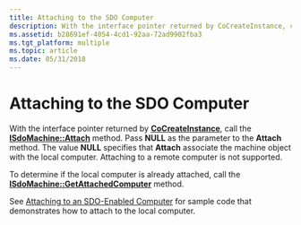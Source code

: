 ```yaml
---
title: Attaching to the SDO Computer
description: With the interface pointer returned by CoCreateInstance, call the ISdoMachine Attach method.
ms.assetid: b28691ef-4054-4cd1-92aa-72ad9902fba3
ms.tgt_platform: multiple
ms.topic: article
ms.date: 05/31/2018
---
```


# Attaching to the SDO Computer

With the interface pointer returned by [**CoCreateInstance**](https://msdn.microsoft.com/en-us/library/ms686615(v=VS.85).aspx), call the [**ISdoMachine::Attach**](https://docs.microsoft.com/windows/desktop/api/sdoias/nf-sdoias-isdomachine-attach) method. Pass **NULL** as the parameter to the **Attach** method. The value **NULL** specifies that **Attach** associate the machine object with the local computer. Attaching to a remote computer is not supported.

To determine if the local computer is already attached, call the [**ISdoMachine::GetAttachedComputer**](https://docs.microsoft.com/windows/desktop/api/sdoias/nf-sdoias-isdomachine-getattachedcomputer) method.

See [Attaching to an SDO-Enabled Computer](https://docs.microsoft.com/windows/desktop/Nps/sdo-attaching-to-an-sdo-enabled-computer) for sample code that demonstrates how to attach to the local computer.

 

 




